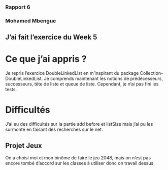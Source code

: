 ### Rapport 6
### Mohamed Mbengue
## J’ai fait l’exercice du Week 5

# Ce que j’ai appris ?
Je repris l’exercice DoubleLinkedList en m’inspirant du package Collection-DoubleLinkedList. Je comprends maintenant les notions de prédécesseurs, successeurs, tête de liste et queue de liste.
Cependant, je n’ai pas fini les tests.

# Difficultés
J’ai eu des difficultés sur la partie add before et listSize mais j’ai pu les surmonté en faisant des recherches sur le net.


## Projet Jeux
On a choisi moi et mon binôme de faire le jeu 2048, mais on n’est pas encore tombé d’accord sur les classes à utiliser donc on travail dessus.